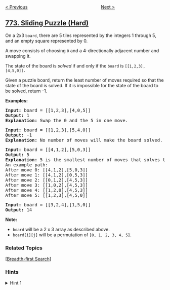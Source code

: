 <!--|This file generated by command(leetcode description); DO NOT EDIT.    |-->
<!--+----------------------------------------------------------------------+-->
<!--|@author    openset <openset.wang@gmail.com>                           |-->
<!--|@link      https://github.com/openset                                 |-->
<!--|@home      https://github.com/openset/leetcode                        |-->
<!--+----------------------------------------------------------------------+-->

[< Previous](../basic-calculator-iii "Basic Calculator III")
　　　　　　　　　　　　　　　　
[Next >](../minimize-max-distance-to-gas-station "Minimize Max Distance to Gas Station")

## [773. Sliding Puzzle (Hard)](https://leetcode.com/problems/sliding-puzzle "滑动谜题")

<p>On a 2x3 <code>board</code>, there are 5 tiles represented by the integers 1 through 5, and an empty square represented by 0.</p>

<p>A move consists of choosing <code>0</code>&nbsp;and a 4-directionally adjacent number and swapping it.</p>

<p>The state of the board is <em>solved</em> if and only if the <code>board</code> is <code>[[1,2,3],[4,5,0]].</code></p>

<p>Given a puzzle board, return the least number of moves required so that the state of the board is solved. If it is impossible for the state of the board to be solved, return -1.</p>

<p><strong>Examples:</strong></p>

<pre>
<strong>Input:</strong> board = [[1,2,3],[4,0,5]]
<strong>Output:</strong> 1
<strong>Explanation:</strong> Swap the 0 and the 5 in one move.
</pre>

<pre>
<strong>Input:</strong> board = [[1,2,3],[5,4,0]]
<strong>Output:</strong> -1
<strong>Explanation:</strong> No number of moves will make the board solved.
</pre>

<pre>
<strong>Input:</strong> board = [[4,1,2],[5,0,3]]
<strong>Output:</strong> 5
<strong>Explanation:</strong> 5 is the smallest number of moves that solves the board.
An example path:
After move 0: [[4,1,2],[5,0,3]]
After move 1: [[4,1,2],[0,5,3]]
After move 2: [[0,1,2],[4,5,3]]
After move 3: [[1,0,2],[4,5,3]]
After move 4: [[1,2,0],[4,5,3]]
After move 5: [[1,2,3],[4,5,0]]
</pre>

<pre>
<strong>Input:</strong> board = [[3,2,4],[1,5,0]]
<strong>Output:</strong> 14
</pre>

<p><strong>Note:</strong></p>

<ul>
	<li><code>board</code> will be a 2 x 3 array as described above.</li>
	<li><code>board[i][j]</code> will be a permutation of <code>[0, 1, 2, 3, 4, 5]</code>.</li>
</ul>

### Related Topics
  [[Breadth-first Search](../../tag/breadth-first-search/README.md)]

### Hints
<details>
<summary>Hint 1</summary>
Perform a breadth-first-search, where the nodes are the puzzle boards and edges are if two puzzle boards can be transformed into one another with one move.
</details>
